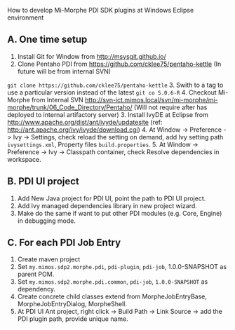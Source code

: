 How to develop Mi-Morphe PDI SDK plugins at Windows Eclipse environment

A. One time setup
----------------
1. Install Git for Window from http://msysgit.github.io/
2. Clone Pentaho PDI from https://github.com/cklee75/pentaho-kettle (In future will be from internal SVN)

  `git clone https://github.com/cklee75/pentaho-kettle`
3. Swith to a tag to use a particular version instead of the latest
  `git co 5.0.6-R`
4. Checkout Mi-Morphe from Internal SVN http://svn-ict.mimos.local/svn/mi-morphe/mi-morphe/trunk/06_Code_Directory/Pentaho/ (Will not require after has deployed to internal artifactory server)
3. Install IvyDE at Eclipse from http://www.apache.org/dist/ant/ivyde/updatesite (ref: http://ant.apache.org/ivy/ivyde/download.cgi)
4. At Window -> Preference -> Ivy -> Settings, check reload the setting on demand, add Ivy setting path `ivysettings.xml`, Property files `build.properties`.
5. At Window -> Preference -> Ivy -> Classpath container, check Resolve dependencies in workspace.

B. PDI UI project
---
1. Add New Java project for PDI UI, point the path to PDI UI project.
2. Add Ivy managed dependencies library in new project wizard.
3. Make do the same if want to put other PDI modules (e.g. Core, Engine) in debugging mode.


C. For each PDI Job Entry
-----
1. Create maven project
2. Set `my.mimos.sdp2.morphe.pdi`, `pdi-plugin`, `pdi-job`, 1.0.0-SNAPSHOT as parent POM.
3. Set `my.mimos.sdp2.morphe.pdi.common`, `pdi-job`, `1.0.0-SNAPSHOT` as dependency.
3. Create concrete child classes extend from MorpheJobEntryBase, MorpheJobEntryDialog, MorpheShell.
4. At PDI UI Ant project, right click -> Build Path -> Link Source -> add the PDI plugin path, provide unique name.



